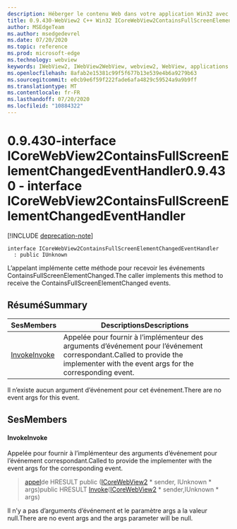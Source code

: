 ```yaml
---
description: Héberger le contenu Web dans votre application Win32 avec le contrôle Microsoft Edge WebView2
title: 0.9.430-WebView2 C++ Win32 ICoreWebView2ContainsFullScreenElementChangedEventHandler
author: MSEdgeTeam
ms.author: msedgedevrel
ms.date: 07/20/2020
ms.topic: reference
ms.prod: microsoft-edge
ms.technology: webview
keywords: IWebView2, IWebView2WebView, webview2, WebView, applications Win32, Win32, Edge, ICoreWebView2, ICoreWebView2Host, contrôle de navigateur, html Edge
ms.openlocfilehash: 8afab2e15381c99f5f677b13e539e4b6a9279b63
ms.sourcegitcommit: e0cb9e6f59f222fade6afa4829c59524a9a9b9ff
ms.translationtype: MT
ms.contentlocale: fr-FR
ms.lasthandoff: 07/20/2020
ms.locfileid: "10884322"
---
```

# <span data-ttu-id="d9b00-104">0.9.430-interface ICoreWebView2ContainsFullScreenElementChangedEventHandler</span><span class="sxs-lookup"><span data-stu-id="d9b00-104">0.9.430 - interface ICoreWebView2ContainsFullScreenElementChangedEventHandler</span></span> 

[!INCLUDE [deprecation-note](../../includes/deprecation-note.md)]

```
interface ICoreWebView2ContainsFullScreenElementChangedEventHandler
  : public IUnknown
```

<span data-ttu-id="d9b00-105">L’appelant implémente cette méthode pour recevoir les événements ContainsFullScreenElementChanged.</span><span class="sxs-lookup"><span data-stu-id="d9b00-105">The caller implements this method to receive the ContainsFullScreenElementChanged events.</span></span>

## <span data-ttu-id="d9b00-106">Résumé</span><span class="sxs-lookup"><span data-stu-id="d9b00-106">Summary</span></span>

 <span data-ttu-id="d9b00-107">Ses</span><span class="sxs-lookup"><span data-stu-id="d9b00-107">Members</span></span>                        | <span data-ttu-id="d9b00-108">Descriptions</span><span class="sxs-lookup"><span data-stu-id="d9b00-108">Descriptions</span></span>
--------------------------------|---------------------------------------------
[<span data-ttu-id="d9b00-109">Invoke</span><span class="sxs-lookup"><span data-stu-id="d9b00-109">Invoke</span></span>](#invoke) | <span data-ttu-id="d9b00-110">Appelée pour fournir à l’implémenteur des arguments d’événement pour l’événement correspondant.</span><span class="sxs-lookup"><span data-stu-id="d9b00-110">Called to provide the implementer with the event args for the corresponding event.</span></span>

<span data-ttu-id="d9b00-111">Il n’existe aucun argument d’événement pour cet événement.</span><span class="sxs-lookup"><span data-stu-id="d9b00-111">There are no event args for this event.</span></span>

## <span data-ttu-id="d9b00-112">Ses</span><span class="sxs-lookup"><span data-stu-id="d9b00-112">Members</span></span>

#### <span data-ttu-id="d9b00-113">Invoke</span><span class="sxs-lookup"><span data-stu-id="d9b00-113">Invoke</span></span> 

<span data-ttu-id="d9b00-114">Appelée pour fournir à l’implémenteur des arguments d’événement pour l’événement correspondant.</span><span class="sxs-lookup"><span data-stu-id="d9b00-114">Called to provide the implementer with the event args for the corresponding event.</span></span>

> <span data-ttu-id="d9b00-115">[appel](#invoke)de HRESULT public ([ICoreWebView2](ICoreWebView2.md) \* sender, IUnknown \* args)</span><span class="sxs-lookup"><span data-stu-id="d9b00-115">public HRESULT [Invoke](#invoke)([ICoreWebView2](ICoreWebView2.md) \* sender,IUnknown \* args)</span></span>

<span data-ttu-id="d9b00-116">Il n’y a pas d’arguments d’événement et le paramètre args a la valeur null.</span><span class="sxs-lookup"><span data-stu-id="d9b00-116">There are no event args and the args parameter will be null.</span></span>

